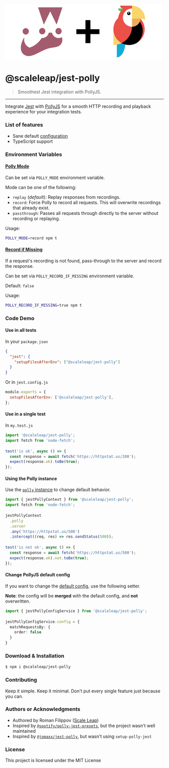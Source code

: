 ![](https://raw.githubusercontent.com/ScaleLeap/jest-polly/master/docs/assets/logo.png)

@scaleleap/jest-polly
=======================================

> Smoothest Jest integration with PollyJS.

* * *

Integrate [Jest](https://github.com/facebook/jest) with [PollyJS](https://github.com/Netflix/pollyjs/) for a smooth HTTP recording and playback experience for your integration tests.

### List of features

 * Sane default [configuration](./src/config.ts#L16)
 * TypeScript support

### Environment Variables

#### [Polly Mode](https://netflix.github.io/pollyjs/#/configuration?id=mode)

Can be set via `POLLY_MODE` environment variable.

Mode can be one of the following:

 * `replay` (*default*): Replay responses from recordings.
 * `record`: Force Polly to record all requests. This will overwrite recordings that already exist.
 * `passthrough`: Passes all requests through directly to the server without recording or replaying.

Usage:

```sh
POLLY_MODE=record npm t
```

#### [Record if Missing](https://netflix.github.io/pollyjs/#/configuration?id=recordifmissing)

If a request's recording is not found, pass-through to the server and record the response.

Can be set via `POLLY_RECORD_IF_MISSING` environment variable.

Default: `false`

Usage:

```sh
POLLY_RECORD_IF_MISSING=true npm t
```

### Code Demo

#### Use in all tests

In your `package.json`

```json
{
  "jest": {
    "setupFilesAfterEnv": ["@scaleleap/jest-polly"]
  }
}
```

Or in `jest.config.js`

```js
module.exports = {
  setupFilesAfterEnv: ['@scaleleap/jest-polly'],
};
```

#### Use in a single test

In `my.test.js`

```ts
import '@scaleleap/jest-polly';
import fetch from 'node-fetch';

test('is ok', async () => {
  const response = await fetch('https://httpstat.us/200');
  expect(response.ok).toBe(true);
});
```

#### Using the Polly instance

Use the [`polly` instance](https://netflix.github.io/pollyjs/#/api) to change default behavior.

```ts
import { jestPollyContext } from '@scaleleap/jest-polly';
import fetch from 'node-fetch';

jestPollyContext
  .polly
  .server
  .any('https://httpstat.us/500')
  .intercept((req, res) => res.sendStatus(500));

test('is not ok', async () => {
  const response = await fetch('https://httpstat.us/500');
  expect(response.ok).not.toBe(true);
});
```

#### Change PollyJS default config

If you want to change the [default config](./src/config.ts#L16), use the following setter.

**Note**: the config will be **merged** with the default config, and **not** overwritten.

```ts
import { jestPollyConfigService } from '@scaleleap/jest-polly';

jestPollyConfigService.config = {
  matchRequestsBy: {
    order: false
  }
}
```

### Download & Installation

```sh
$ npm i @scaleleap/jest-polly
```

### Contributing

Keep it simple. Keep it minimal. Don't put every single feature just because you can.

### Authors or Acknowledgments

* Authored by Roman Filippov ([Scale Leap](https://www.scaleleap.com))
* Inspired by [`@spotify/polly-jest-presets`](https://github.com/spotify/polly-jest-presets), but the project wasn't well maintained
* Inspired by [`@jomaxx/jest-polly`](https://github.com/jomaxx/jest-polly), but wasn't using `setup-polly-jest`

### License

This project is licensed under the MIT License
